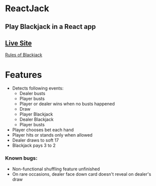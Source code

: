 # ReactJack
## Play Blackjack in a React app
<h2><a href="https://react-jack.herokuapp.com/"> Live Site </a></h2>

<a href="https://www.bicyclecards.com/how-to-play/blackjack/">Rules of Blackjack</a>

# Features
* Detects following events:
    - Dealer busts
    - Player busts
    - Player or dealer wins when no busts happened
    - Draw
    - Player Blackjack
    - Dealer Blackjack
    - Player busts
* Player chooses bet each hand
* Player hits or stands only when allowed
* Dealer draws to soft 17
* Blackjack pays 3 to 2

### Known bugs:
* Non-functional shuffling feature unfinished
* On rare occasions, dealer face down card doesn't reveal on dealer's draw
